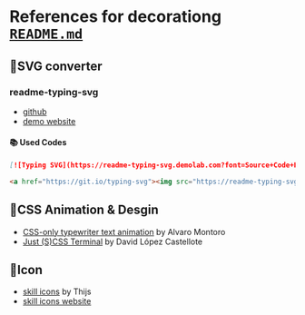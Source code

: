 # References for decorationg [`README.md`]()

## 📌SVG converter

### readme-typing-svg

- [github](https://github.com/DenverCoder1/readme-typing-svg)
- [demo website](https://readme-typing-svg.demolab.com/demo/)

#### 📚 Used Codes

```markdown
[![Typing SVG](https://readme-typing-svg.demolab.com?font=Source+Code+Pro&weight=500&size=35&duration=4500&pause=250&color=B3B3B3&background=FFFFFF00&center=true&vCenter=true&random=false&width=500&height=100&lines=junior+web+developer;junior+frontEnd+Engineer;enjoying+learning+new)](https://git.io/typing-svg)
```

```HTML
<a href="https://git.io/typing-svg"><img src="https://readme-typing-svg.demolab.com?font=Source+Code+Pro&weight=500&size=35&duration=4500&pause=250&color=B3B3B3&background=FFFFFF00&center=true&vCenter=true&random=false&width=500&height=100&lines=junior+web+developer;junior+frontEnd+Engineer;enjoying+learning+new" alt="Typing SVG" /></a>
```

## 📌CSS Animation & Desgin

- [CSS-only typewriter text animation](https://codepen.io/alvaromontoro/pen/rNwVpdd) by Alvaro Montoro
- [Just (S)CSS Terminal](https://codepen.io/dellos7/pen/eLLYEy) by David López Castellote

## 📌Icon

- [skill icons](https://github.com/tandpfun/skill-icons?tab=readme-ov-file) by Thijs
- [skill icons website](https://skillicons.dev/)
